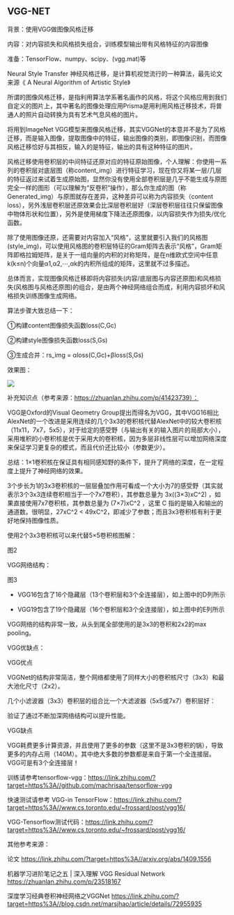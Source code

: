## VGG-NET

背景：使用VGG做图像风格迁移

内容：对内容损失和风格损失组合，训练模型输出带有风格特征的内容图像

准备：TensorFlow、numpy、scipy、(vgg.mat)等

Neural Style Transfer 神经风格迁移，是计算机视觉流行的一种算法，最先论文来源《 A Neural Algorithm of Artistic Style》

所谓的图像风格迁移，是指利用算法学系著名画作的风格，将这个风格应用到我们自定义的图片上，其中著名的图像处理应用Prisma是用利用风格迁移技术，将普通人的照片自动转换为具有艺术气息风格的图片。

将用到ImageNet VGG模型来图像风格迁移，其实VGGNet的本意并不是为了风格迁移，而是输入图像，提取图像中的特征，输出图像的类别，即图像识别，而图像风格迁移恰好与其相反，输入的是特征，输出的具有这种特征的图片。

风格迁移使用卷积层的中间特征还原对应的特征原始图像，个人理解：你使用一系列的卷积层对底层图（称content_img）进行特征学习，现在你又将某一层/几层的特征返过来试着生成原始图，显然你没有使用全部卷积层是几乎不能生成与原图完全一样的图形（可以理解为“反卷积”操作），那么你生成的图（称Generated_img）与原图就存在差异，这种差异可以称为内容损失（content loss），另外浅层卷积层还原效果会比深层卷积层好（深层卷积层往往只保留图像中物体形状和位置），另外是使用梯度下降法还原图像，以内容损失作为损失/优化函数。

除了使用图像还原，还需要对内容加入“风格”，这里就要引入我们的风格图(style_img)，可以使用风格图的卷积层特征的Gram矩阵去表示“风格”，Gram矩阵即格拉姆矩阵，是关于一组向量的内积的对称矩阵，是在n维欧式空间中任意k(k≤n)个向量α1,α2,⋯,αk的内积所组成的矩阵，这里就不过多描述。

总体而言，实现图像风格迁移即将内容损失(内容/底层图与内容还原图)和风格损失(风格图与风格还原图)的组合，是由两个神经网络组合而成，利用内容损坏和风格损失训练图像生成网络。

算法步骤大致总结一下：

①构建content图像损失函数loss(C,Gc)

②构建style图像损失函数loss(S,Gs)

③生成合并：rs_img = αloss(C,Gc)+βloss(S,Gs)

效果图：

<img src="https://github.com/jm199504/VGG-NST/blob/master/images/1.png">

补充知识点（参考来源：https://zhuanlan.zhihu.com/p/41423739）：

VGG是Oxford的Visual Geometry Group提出而得名为VGG，其中VGG16相比AlexNet的一个改进是采用连续的几个3x3的卷积核代替AlexNet中的较大卷积核（11x11，7x7，5x5），对于给定的感受野（与输出有关的输入图片的局部大小），采用堆积的小卷积核是优于采用大的卷积核，因为多层非线性层可以增加网络深度来保证学习更复杂的模式，而且代价还比较小（参数更少）。

总结：1×1卷积核在保证具有相同感知野的条件下，提升了网络的深度，在一定程度上提升了神经网络的效果。

3个步长为1的3x3卷积核的一层层叠加作用可看成一个大小为7的感受野（其实就表示3个3x3连续卷积相当于一个7x7卷积），其参数总量为 3x((3×3)xC^2) ，如果直接使用7x7卷积核，其参数总量为 (7×7)xC^2 ，这里 C 指的是输入和输出的通道数。很明显，27xC^2 < 49xC^2，即减少了参数；而且3x3卷积核有利于更好地保持图像性质。

使用2个3x3卷积核可以来代替5×5卷积核图解：

图2

VGG网络结构：

图3

- VGG16包含了16个隐藏层（13个卷积层和3个全连接层），如上图中的D列所示

- VGG19包含了19个隐藏层（16个卷积层和3个全连接层），如上图中的E列所示

VGG网络的结构非常一致，从头到尾全部使用的是3x3的卷积和2x2的max pooling。

VGG优缺点：

VGG优点

VGGNet的结构非常简洁，整个网络都使用了同样大小的卷积核尺寸（3x3）和最大池化尺寸（2x2）。

几个小滤波器（3x3）卷积层的组合比一个大滤波器（5x5或7x7）卷积层好：

验证了通过不断加深网络结构可以提升性能。

VGG缺点

VGG耗费更多计算资源，并且使用了更多的参数（这里不是3x3卷积的锅），导致更多的内存占用（140M）。其中绝大多数的参数都是来自于第一个全连接层。VGG可是有3个全连接层！

训练请参考tensorflow-vgg：<https://link.zhihu.com/?target=https%3A//github.com/machrisaa/tensorflow-vgg>

快速测试请参考 VGG-in TensorFlow：<https://link.zhihu.com/?target=https%3A//www.cs.toronto.edu/~frossard/post/vgg16/>

VGG-Tensorflow测试代码：<https://link.zhihu.com/?target=https%3A//www.cs.toronto.edu/~frossard/post/vgg16/>

其他参考来源：

论文 https://link.zhihu.com/?target=https%3A//arxiv.org/abs/1409.1556

机器学习进阶笔记之五 | 深入理解 VGG Residual Network  https://zhuanlan.zhihu.com/p/23518167

深度学习经典卷积神经网络之VGGNet https://link.zhihu.com/?target=https%3A//blog.csdn.net/marsjhao/article/details/72955935




